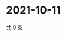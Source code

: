 # 2021-10-11

共 0 条

<!-- BEGIN WEIBO -->
<!-- 最后更新时间 Mon Oct 11 2021 21:20:00 GMT+0800 (China Standard Time) -->

<!-- END WEIBO -->
